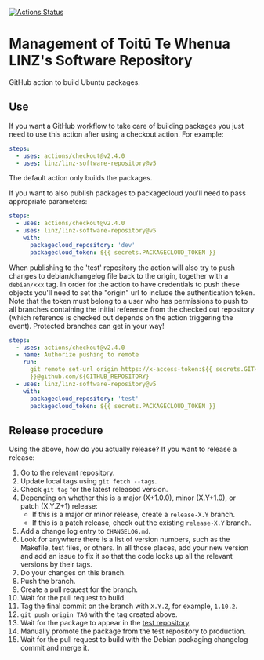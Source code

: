 [![Actions Status](https://github.com/linz/linz-software-repository/workflows/CI/badge.svg?branch=master)](https://github.com/linz/linz-software-repository/actions)

# Management of Toitū Te Whenua LINZ's Software Repository

GitHub action to build Ubuntu packages.

## Use

If you want a GitHub workflow to take care of building packages you just need to use this action
after using a checkout action. For example:

```yaml
steps:
  - uses: actions/checkout@v2.4.0
  - uses: linz/linz-software-repository@v5
```

The default action only builds the packages.

If you want to also publish packages to packagecloud you'll need to pass appropriate parameters:

```yaml
steps:
  - uses: actions/checkout@v2.4.0
  - uses: linz/linz-software-repository@v5
    with:
      packagecloud_repository: 'dev'
      packagecloud_token: ${{ secrets.PACKAGECLOUD_TOKEN }}
```

When publishing to the 'test' repository the action will also try to push changes to
debian/changelog file back to the origin, together with a `debian/xxx` tag. In order for the action
to have credentials to push these objects you'll need to set the "origin" url to include the
authentication token. Note that the token must belong to a user who has permissions to push to all
branches containing the initial reference from the checked out repository (which reference is
checked out depends on the action triggering the event). Protected branches can get in your way!

```yaml
steps:
  - uses: actions/checkout@v2.4.0
  - name: Authorize pushing to remote
    run:
      git remote set-url origin https://x-access-token:${{ secrets.GITHUB_TOKEN
      }}@github.com/${GITHUB_REPOSITORY}
  - uses: linz/linz-software-repository@v5
    with:
      packagecloud_repository: 'test'
      packagecloud_token: ${{ secrets.PACKAGECLOUD_TOKEN }}
```

## Release procedure

Using the above, how do you actually release? If you want to release a release:

1. Go to the relevant repository.
1. Update local tags using `git fetch --tags`.
1. Check `git tag` for the latest released version.
1. Depending on whether this is a major (X+1.0.0), minor (X.Y+1.0), or patch (X.Y.Z+1) release:
   - If this is a major or minor release, create a `release-X.Y` branch.
   - If this is a patch release, check out the existing `release-X.Y` branch.
1. Add a change log entry to `CHANGELOG.md`.
1. Look for anywhere there is a list of version numbers, such as the Makefile, test files, or
   others. In all those places, add your new version and add an issue to fix it so that the code
   looks up all the relevant versions by their tags.
1. Do your changes on this branch.
1. Push the branch.
1. Create a pull request for the branch.
1. Wait for the pull request to build.
1. Tag the final commit on the branch with `X.Y.Z`, for example, `1.10.2`.
1. `git push origin TAG` with the tag created above.
1. Wait for the package to appear in the [test repository](https://packagecloud.io/linz/test).
1. Manually promote the package from the test repository to production.
1. Wait for the pull request to build with the Debian packaging changelog commit and merge it.
